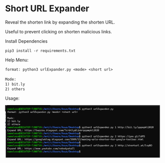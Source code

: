  # Short URL Expander
 
 Reveal the shorten link by expanding the shorten URL. 
 
 Useful to prevent clicking on shorten malicious links.
 
 Install Dependencies
 ```
 pip3 install -r requirements.txt
 ```
 
 Help Menu:
 ```
format: python3 urlExpander.py <mode> <short url>

Mode:
1) bit.ly
2) others
```
 
 Usage:
 
 ![alt text](image.png)
